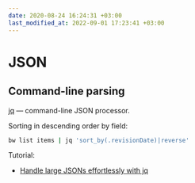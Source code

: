 ```yaml
---
date: 2020-08-24 16:24:31 +03:00
last_modified_at: 2022-09-01 17:23:41 +03:00
---
```


# JSON

## Command-line parsing

[jq](https://stedolan.github.io/jq/) — command-line JSON processor.

Sorting in descending order by field:

```bash
bw list items | jq 'sort_by(.revisionDate)|reverse'
```

Tutorial:
- [Handle large JSONs effortlessly with jq](https://leonid.shevtsov.me/post/handle-large-jsons-effortlessly-with-jq/)
